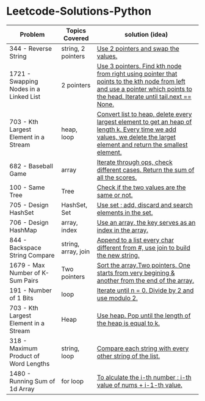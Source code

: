# Leetcode-Solutions-Python


| Problem  | Topics Covered | solution (idea) |
| ------------- | ------------- | ------------- | 
| 344 - Reverse String | string, 2 pointers | [Use 2 pointers and swap the values.](https://github.com/LucasColas/Leetcode-Solutions-Python/blob/main/344%20-%20Reverse%20String.py) |
| 1721 - Swapping Nodes in a Linked List | 2 pointers | [Use 3 pointers. Find kth node from right using pointer that points to the kth node from left and use a pointer which points to the head. Iterate until tail.next == None.](https://github.com/LucasColas/Leetcode-Solutions-Python/blob/main/1721%20-%20Swapping%20Nodes%20in%20a%20Linked%20List.py) |
| 703 - Kth Largest Element in a Stream | heap, loop | [Convert list to heap, delete every largest element to get an heap of length k. Every time we add values, we delete the larget element and return the smallest element.](https://github.com/LucasColas/Leetcode-Solutions-Python/blob/main/703%20-%20Kth%20Largest%20Element%20in%20a%20Stream.py) |
| 682 - Baseball Game | array | [Iterate through ops, check different cases. Return the sum of all the scores.](https://github.com/LucasColas/Leetcode-Solutions-Python/blob/main/682%20-%20Baseball%20Game.py) | 
| 100 - Same Tree | Tree | [Check if the two values are the same or not.](https://github.com/LucasColas/Leetcode-Solutions-Python/blob/main/100%20-%20Same%20Tree.py) |
| 705 - Design HashSet | HashSet, Set | [Use set ; add, discard and search elements in the set.](https://github.com/LucasColas/Leetcode-Solutions-Python/blob/main/705%20-%20Design%20HashSet.py) |
| 706 - Design HashMap | array, index | [Use an array, the key serves as an index in the array.](https://github.com/LucasColas/Leetcode-Solutions-Python/blob/main/706%20-%20Design%20HashMap.py) | 
| 844 - Backspace String Compare | string, array, join | [Append to a list every char different from #, use join to build the new string.](https://github.com/LucasColas/Leetcode-Solutions-Python/blob/main/844%20-%20Backspace%20string%20compare.py) |
| 1679 - Max Number of K-Sum Pairs | Two pointers | [Sort the array.Two pointers. One starts from very begining & another from the end of the array.](https://github.com/LucasColas/Leetcode-Solutions-Python/blob/main/1679%20-%20Max%20Number%20of%20K-Sum%20Pairs.py) |
| 191 - Number of 1 Bits | loop | [Iterate until n = 0. Divide by 2 and use modulo 2.](https://github.com/LucasColas/Leetcode-Solutions-Python/blob/main/191%20-%20Number%20of%201%20Bits.py) |
| 703 - Kth Largest Element in a Stream | Heap | [Use heap. Pop until the length of the heap is equal to k.](https://github.com/LucasColas/Leetcode-Solutions-Python/blob/main/703%20-%20Kth%20Largest%20Element%20in%20a%20Stream.py) |
| 318 - Maximum Product of Word Lengths | string, loop | [Compare each string with every other string of the list.](https://github.com/LucasColas/Leetcode-Solutions-Python/blob/main/318%20-%20Maximum%20Product%20of%20Word%20Lengths.py) |
| 1480 - Running Sum of 1d Array | for loop | [To alculate the i-th number : i-th value of nums + i-1-th value.](https://github.com/LucasColas/Leetcode-Solutions-Python/blob/main/1480%20-%20Running%20Sum%20of%201d%20Array.py) |

